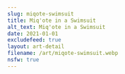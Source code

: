 ```yaml
---
slug: miqote-swimsuit
title: Miq'ote in a Swimsuit
alt_text: Miq'ote in a Swimsuit
date: 2021-01-01
excludefeed: true
layout: art-detail
filename: /art/miqote-swimsuit.webp
nsfw: true
---
```

